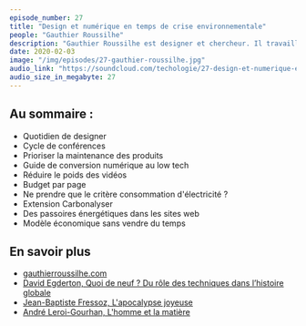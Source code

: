 ```yaml
---
episode_number: 27
title: "Design et numérique en temps de crise environnementale"
people: "Gauthier Roussilhe"
description: "Gauthier Roussilhe est designer et chercheur. Il travaille sur un design et un numérique soutenables dans un monde confronté à une crise environnementale majeure."
date: 2020-02-03
image: "/img/episodes/27-gauthier-roussilhe.jpg"
audio_link: "https://soundcloud.com/techologie/27-design-et-numerique-en-temps-de-crise-environnementale-avec-gauthier-roussilhe"
audio_size_in_megabyte: 27
---
```


## Au sommaire :

* Quotidien de designer
* Cycle de conférences
* Prioriser la maintenance des produits
* Guide de conversion numérique au low tech
* Réduire le poids des vidéos
* Budget par page
* Ne prendre que le critère consommation d'électricité ?
* Extension Carbonalyser
* Des passoires énergétiques dans les sites web
* Modèle économique sans vendre du temps

## En savoir plus

* [gauthierroussilhe.com](http://gauthierroussilhe.com)
* [David Egderton, Quoi de neuf ? Du rôle des techniques dans l’histoire globale](https://journals.openedition.org/lectures/11712)
* [Jean-Baptiste Fressoz, L'apocalypse joyeuse](http://www.seuil.com/ouvrage/l-apocalypse-joyeuse-jean-baptiste-fressoz/9782021056983)
* [André Leroi-Gourhan, L'homme et la matière](https://www.albin-michel.fr/ouvrages/lhomme-et-la-matiere-9782226062130)
